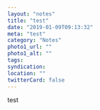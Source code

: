 ```yaml
---
layout: "notes"
title: "test"
date: "2019-01-09T09:13:32"
meta: "test"
category: "Notes"
photo1_url: ""
photo1_alt: ""
tags:
syndication: 
location: ""
twitterCard: false
---
```

test
